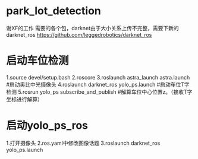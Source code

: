 # park_lot_detection
谢XF的工作 
需要的各个包，darknet由于大小关系上传不完整，需要下新的
darknet_ros https://github.com/leggedrobotics/darknet_ros


# 启动车位检测
1.source devel/setup.bash
2.roscore
3.roslaunch astra_launch astra.launch   #启动奥比中光摄像头
4.roslaunch darknet_ros yolo_ps.launch  #启动车位T字检测
5.rosrun yolo_ps subscribe_and_publish  #解算车位中心位置z。（接收T字坐标进行解算）

# 启动yolo_ps_ros
1.打开摄像头
2.ros.yaml中修改图像话题
3.roslaunch darknet_ros yolo_ps.launch 


